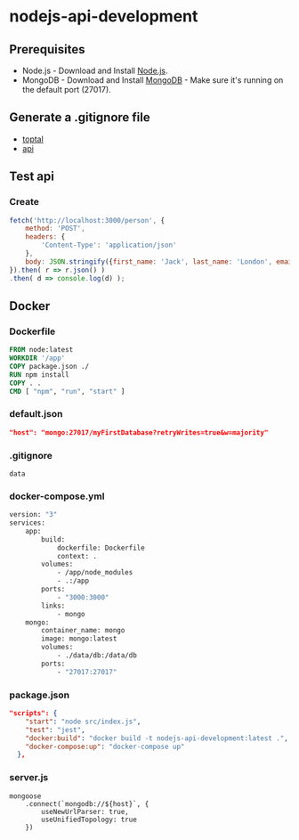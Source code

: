 # nodejs-api-development

## Prerequisites
* Node.js - Download and Install [Node.js](http://www.nodejs.org/download/).
* MongoDB - Download and Install [MongoDB](http://www.mongodb.org/downloads) - Make sure it's running on the default port (27017).

## Generate a .gitignore file
- [toptal](https://www.toptal.com/developers/gitignore)
- [api](https://www.toptal.com/developers/gitignore/api/visualstudiocode,node)

## Test api
### Create
```javascript
fetch('http://localhost:3000/person', {
    method: 'POST',
    headers: {
        'Content-Type': 'application/json'
    },
    body: JSON.stringify({first_name: 'Jack', last_name: 'London', email: 'jl@gmail.com'})
}).then( r => r.json() )
.then( d => console.log(d) );
```

## Docker
### Dockerfile
```dockerfile
FROM node:latest
WORKDIR '/app'
COPY package.json ./
RUN npm install
COPY . .
CMD [ "npm", "run", "start" ]
```

### default.json
```json
"host": "mongo:27017/myFirstDatabase?retryWrites=true&w=majority"
```

### .gitignore
```
data
```

### docker-compose.yml
```dockerfile
version: "3"
services: 
    app:
        build: 
            dockerfile: Dockerfile
            context: .
        volumes: 
            - /app/node_modules
            - .:/app
        ports: 
            - "3000:3000"
        links: 
            - mongo
    mongo:
        container_name: mongo
        image: mongo:latest
        volumes: 
            - ./data/db:/data/db
        ports: 
            - "27017:27017"
```

### package.json
```json
"scripts": {
    "start": "node src/index.js",
    "test": "jest",
    "docker:build": "docker build -t nodejs-api-development:latest .",
    "docker-compose:up": "docker-compose up"
  },
```

### server.js
```nodejs
mongoose
    .connect(`mongodb://${host}`, {
        useNewUrlParser: true,
        useUnifiedTopology: true
    })
```